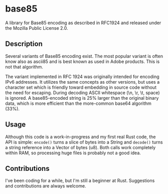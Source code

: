 # base85

A library for Base85 encoding as described in RFC1924 and released under the Mozilla Public License 2.0.

## Description

Several variants of Base85 encoding exist. The most popular variant is often know also as ascii85 and is best known as used in Adobe products. This is not that algorithm.

The variant implemented in RFC 1924 was originally intended for encoding IPv6 addresses. It utilizes the same concepts as other versions, but uses a character set which is friendly toward embedding in source code without the need for escaping. During decoding ASCII whitespace (\n, \r, \t, space) is ignored. A base85-encoded string is 25% larger than the original binary data, which is more efficient than the more-common base64 algorithm (33%).

## Usage

Although this code is a work-in-progress and my first real Rust code, the API is simple: `encode()` turns a slice of bytes into a String and `decode()` turns a string reference into a Vector of bytes (u8). Both calls work completely within RAM, so processing huge files is probably not a good idea.

## Contributions

I've been coding for a while, but I'm still a beginner at Rust. Suggestions and contributions are always welcome.
